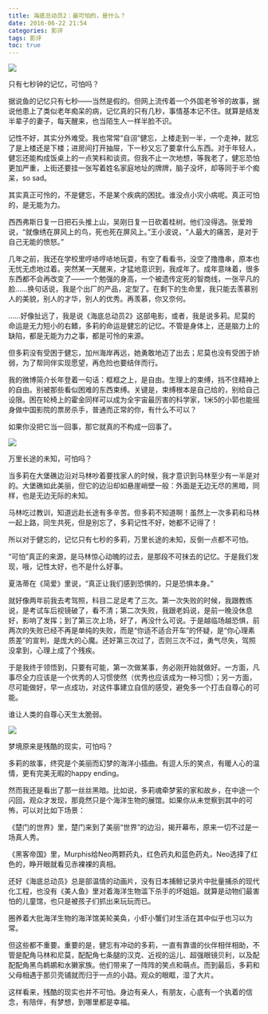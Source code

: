 ```yaml
---
title: 海底总动员2：最可怕的，是什么？
date: 2016-06-22 21:54
categories: 影评
tags: 影评
toc: true
---
```

![](http://upload-images.jianshu.io/upload_images/29336-0b89d9d025511eb1.JPEG?imageMogr2/auto-orient/strip%7CimageView2/2/w/1240)

只有七秒钟的记忆，可怕吗？

据说鱼的记忆只有七秒——当然是假的。但网上流传着一个外国老爷爷的故事，据说他患上了类似老年痴呆的病，记忆真的只有几秒，事情基本记不住。就算是结发半辈子的妻子，每天醒来，也当陌生人一样半脸不识。

记性不好，其实分外难受。我也常常“自诩”健忘，上楼走到一半，一个走神，就忘了是上楼还是下楼；进房间打开抽屉，下一秒又忘了要拿什么东西。对于年轻人，健忘还能构成饭桌上的一点笑料和谈资。但我不止一次地想，等我老了，健忘恐怕更加严重，上街还要挂一张写着姓名家庭地址的牌牌，脑子没坏，却等同于半个痴呆，so sad。

其实真正可怜的，不是健忘，不是某个疾病的困扰。谁没点小灾小病呢。真正可怕的，是无能为力。

西西弗斯日复一日把石头推上山，吴刚日复一日砍着桂树。他们没得选。张爱玲说，“就像绣在屏风上的鸟，死也死在屏风上。”王小波说，“人最大的痛苦，是对于自己无能的愤怒。”

几年之前，我还在学校里哼哧哼哧地玩耍，有空了看看书，没空了撸撸串，原本也无忧无虑地过着。突然某一天醒来，才猛地意识到，我成年了。成年意味着，很多东西都不会再改变了——一个勉强的身高，一个被遗传定死的智商线，一张平凡的脸……换句话说，我是个出厂的产品，定型了。在剩下的生命里，我只能去羡慕别人的美貌，别人的才华，别人的优秀。再羡慕，你又奈何。

……好像扯远了，我是说《海底总动员2》这部电影，或者，我是说多莉。尼莫的命运是无力短小的右鳍，多莉的命运是健忘的记忆。不管是身体上，还是脑力上的缺陷，都是无能为力之事，都是可怜的来源。

但多莉没有受困于健忘，加州海岸再远，她勇敢地迈了出去；尼莫也没有受困于娇弱，为了帮同伴实现愿望，再危险也要结伴而行。

我的微博简介长年登着一句话：框框之上，是自由。生理上的束缚，挡不住精神上的自由。别被那些看似困难的东西束缚。关键是，束缚根本是自己给的，别给自己设限。困在轮椅上的霍金同样可以成为全宇宙最厉害的科学家，1米5的小郭也能摇身做中国影院的票房杀手，普通而正常的你，有什么不可以？

如果你没把它当一回事，那它就真的不构成一回事了。


![](http://upload-images.jianshu.io/upload_images/29336-2cfbf680519ec1bb.jpg?imageMogr2/auto-orient/strip%7CimageView2/2/w/1240)


万里长途的未知，可怕吗？

当多莉在大堡礁边沿对马林吵着要找家人的时候，我才意识到马林至少有一半是对的。大堡礁如此美丽，但它的边沿却如悬崖峭壁一般：外面是无边无尽的黑暗，同样，也是无边无际的未知。

马林吃过教训，知道远赴长途有多辛苦。但多莉不知道啊！虽然上一次多莉和马林一起上路，同生共死，但是别忘了，多莉记性不好，她都不记得了！

所以对于健忘的，记忆只有七秒的多莉，万里长途的未知，反倒一点都不可怕。

“可怕”真正的来源，是马林惊心动魄的过去，是那段不可抹去的记忆。于是我们发现，哦，记性太好，也不是什么好事。

夏洛蒂在《简爱》里说，“真正让我们感到恐惧的，只是恐惧本身。”

就好像两年前我去考驾照，科目二足足考了三次。第一次失败的时候，我跟教练说，是考试车后视镜破了，看不清；第二次失败，我跟老妈说，是前一晚没休息好，影响了发挥；到了第三次上场，好了，再没什么可说。于是越临场越恐惧，前两次的失败已经不再是单纯的失败，而是“你适不适合开车”的怀疑，是“你心理素质差”的宣判，是庞大的心魔。还好第三次过了，否则三次不过，勇气尽失，驾照没拿到，心理上成了个残疾。

于是我终于领悟到，只要有可能，第一次做某事，务必刚开始就做好。一方面，凡事尽全力应该是一个优秀的人习惯使然（优秀也应该成为一种习惯）；另一方面，尽可能做好，早一点成功，对这件事建立自信的感受，避免多一个打击自尊心的可能。

谁让人类的自尊心天生太脆弱。


![](http://upload-images.jianshu.io/upload_images/29336-b505a6191c005652.jpg?imageMogr2/auto-orient/strip%7CimageView2/2/w/1240)


梦境原来是残酷的现实，可怕吗？

多莉的故事，终究是个美丽而幻梦的海洋小插曲。有逗人乐的笑点，有暖人心的温情，更有完美无暇的happy ending。

然而我还是看出了那一丝丝黑暗。比如说，多莉魂牵梦萦的家和故乡，在中途一个闪回，观众才发现，那竟然只是个海洋生物的展馆。如果你从未觉察到其中的可怖，可以对比如下场景：

《楚门的世界》里，楚门来到了美丽“世界”的边沿，揭开幕布，原来一切不过是一场真人秀。

《黑客帝国》里，Murphis给Neo两颗药丸，红色药丸和蓝色药丸，Neo选择了红色的，睁开眼就看见赤裸裸的真相。

还好《海底总动员》总是部温情的动画片，没有日本捕鲸记录片中批量捕杀的现代化工程，也没有《美人鱼》里对着海洋生物滥下杀手的坏姐姐。就算是动物们最害怕的儿童馆，也只是被孩子们抓出来玩玩而已。

圈养着大批海洋生物的海洋馆美轮美奂，小虾小蟹们对生活在其中似乎也习以为常。

但这些都不重要。重要的是，健忘有冲动的多莉，一直有靠谱的伙伴相伴相助，不管是配角马林和尼莫，配配角七条腿的汉克、近视的运儿、超强眼镜贝利，以及配配配角黑鸟鹈鹕和水獭家族。他们带来了一阵阵的笑点和萌点。而到最后，多莉和父母相遇于那贝壳铺就而归于一点的小路。观众的眼眶，湿了大片。

这样看来，残酷的现实也并不可怕。身边有亲人，有朋友，心底有一个执着的信念，有陪伴，有梦想，到哪里都是幸福。
